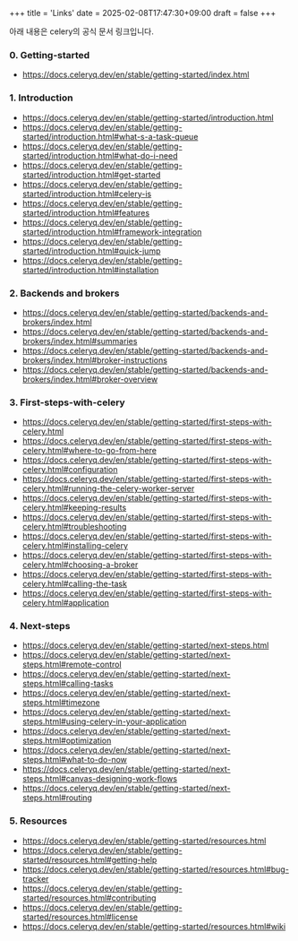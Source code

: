+++
title = 'Links'
date = 2025-02-08T17:47:30+09:00
draft = false
+++


아래 내용은 celery의 공식 문서 링크입니다.

### 0. Getting-started
- https://docs.celeryq.dev/en/stable/getting-started/index.html

### 1. Introduction
- https://docs.celeryq.dev/en/stable/getting-started/introduction.html
- https://docs.celeryq.dev/en/stable/getting-started/introduction.html#what-s-a-task-queue
- https://docs.celeryq.dev/en/stable/getting-started/introduction.html#what-do-i-need
- https://docs.celeryq.dev/en/stable/getting-started/introduction.html#get-started
- https://docs.celeryq.dev/en/stable/getting-started/introduction.html#celery-is
- https://docs.celeryq.dev/en/stable/getting-started/introduction.html#features
- https://docs.celeryq.dev/en/stable/getting-started/introduction.html#framework-integration
- https://docs.celeryq.dev/en/stable/getting-started/introduction.html#quick-jump
- https://docs.celeryq.dev/en/stable/getting-started/introduction.html#installation

### 2. Backends and brokers
- https://docs.celeryq.dev/en/stable/getting-started/backends-and-brokers/index.html
- https://docs.celeryq.dev/en/stable/getting-started/backends-and-brokers/index.html#summaries
- https://docs.celeryq.dev/en/stable/getting-started/backends-and-brokers/index.html#broker-instructions
- https://docs.celeryq.dev/en/stable/getting-started/backends-and-brokers/index.html#broker-overview

### 3. First-steps-with-celery
- https://docs.celeryq.dev/en/stable/getting-started/first-steps-with-celery.html
- https://docs.celeryq.dev/en/stable/getting-started/first-steps-with-celery.html#where-to-go-from-here
- https://docs.celeryq.dev/en/stable/getting-started/first-steps-with-celery.html#configuration
- https://docs.celeryq.dev/en/stable/getting-started/first-steps-with-celery.html#running-the-celery-worker-server
- https://docs.celeryq.dev/en/stable/getting-started/first-steps-with-celery.html#keeping-results
- https://docs.celeryq.dev/en/stable/getting-started/first-steps-with-celery.html#troubleshooting
- https://docs.celeryq.dev/en/stable/getting-started/first-steps-with-celery.html#installing-celery
- https://docs.celeryq.dev/en/stable/getting-started/first-steps-with-celery.html#choosing-a-broker
- https://docs.celeryq.dev/en/stable/getting-started/first-steps-with-celery.html#calling-the-task
- https://docs.celeryq.dev/en/stable/getting-started/first-steps-with-celery.html#application

### 4. Next-steps
- https://docs.celeryq.dev/en/stable/getting-started/next-steps.html
- https://docs.celeryq.dev/en/stable/getting-started/next-steps.html#remote-control
- https://docs.celeryq.dev/en/stable/getting-started/next-steps.html#calling-tasks
- https://docs.celeryq.dev/en/stable/getting-started/next-steps.html#timezone
- https://docs.celeryq.dev/en/stable/getting-started/next-steps.html#using-celery-in-your-application
- https://docs.celeryq.dev/en/stable/getting-started/next-steps.html#optimization
- https://docs.celeryq.dev/en/stable/getting-started/next-steps.html#what-to-do-now
- https://docs.celeryq.dev/en/stable/getting-started/next-steps.html#canvas-designing-work-flows
- https://docs.celeryq.dev/en/stable/getting-started/next-steps.html#routing

### 5. Resources
- https://docs.celeryq.dev/en/stable/getting-started/resources.html
- https://docs.celeryq.dev/en/stable/getting-started/resources.html#getting-help
- https://docs.celeryq.dev/en/stable/getting-started/resources.html#bug-tracker
- https://docs.celeryq.dev/en/stable/getting-started/resources.html#contributing
- https://docs.celeryq.dev/en/stable/getting-started/resources.html#license
- https://docs.celeryq.dev/en/stable/getting-started/resources.html#wiki
